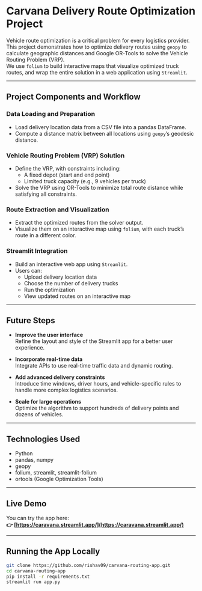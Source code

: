 # Carvana Delivery Route Optimization Project

Vehicle route optimization is a critical problem for every logistics provider.  
This project demonstrates how to optimize delivery routes using `geopy` to calculate geographic distances and Google OR-Tools to solve the Vehicle Routing Problem (VRP).  
We use `folium` to build interactive maps that visualize optimized truck routes, and wrap the entire solution in a web application using `Streamlit`.

---

## Project Components and Workflow

### Data Loading and Preparation
- Load delivery location data from a CSV file into a pandas DataFrame.
- Compute a distance matrix between all locations using `geopy`’s geodesic distance.

### Vehicle Routing Problem (VRP) Solution
- Define the VRP, with constraints including:
  - A fixed depot (start and end point)
  - Limited truck capacity (e.g., 9 vehicles per truck)
- Solve the VRP using OR-Tools to minimize total route distance while satisfying all constraints.

### Route Extraction and Visualization
- Extract the optimized routes from the solver output.
- Visualize them on an interactive map using `folium`, with each truck’s route in a different color.

### Streamlit Integration
- Build an interactive web app using `Streamlit`.
- Users can:
  - Upload delivery location data
  - Choose the number of delivery trucks
  - Run the optimization
  - View updated routes on an interactive map

---

## Future Steps

- **Improve the user interface**  
  Refine the layout and style of the Streamlit app for a better user experience.

- **Incorporate real-time data**  
  Integrate APIs to use real-time traffic data and dynamic routing.

- **Add advanced delivery constraints**  
  Introduce time windows, driver hours, and vehicle-specific rules to handle more complex logistics scenarios.

- **Scale for large operations**  
  Optimize the algorithm to support hundreds of delivery points and dozens of vehicles.

---

## Technologies Used

- Python
- pandas, numpy
- geopy
- folium, streamlit, streamlit-folium
- ortools (Google Optimization Tools)

---

## Live Demo

You can try the app here:  
**👉 [https://caravana.streamlit.app/](https://caravana.streamlit.app/)**

---

## Running the App Locally

```bash
git clone https://github.com/rishav09/carvana-routing-app.git
cd carvana-routing-app
pip install -r requirements.txt
streamlit run app.py

